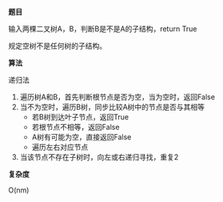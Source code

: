 **题目**

输入两棵二叉树A，B，判断B是不是A的子结构，return True

规定空树不是任何树的子结构。

**算法**  

递归法  

1. 遍历树A和B，首先判断根节点是否为空，当为空时，返回False
2. 当不为空时，遍历B树，同步比较A树中的节点是否与其相等
    - 若B树到达叶子节点，返回True
    - 若根节点不相等，返回False
    - A树有可能为空，直接返回False
    - 遍历左右对应节点
3. 当该节点不存在子树时，向左或右递归寻找，重复2

**复杂度**  

O(nm)
